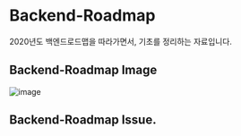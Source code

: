 # Backend-Roadmap
2020년도 백엔드로드맵을 따라가면서, 기초를 정리하는 자료입니다.

## Backend-Roadmap Image

![image](https://user-images.githubusercontent.com/42582516/95655982-1a318000-0b46-11eb-9eaa-5ec0c94befd9.png)


## Backend-Roadmap Issue.



